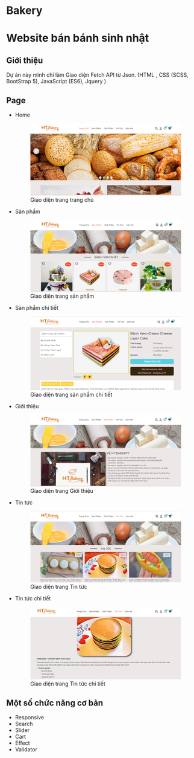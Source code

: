 # Bakery
<h1>Website bán bánh sinh nhật</h1>

<h2>Giới thiệu</h2>

<p>Dự án này mình chỉ làm Giao diện Fetch API từ Json. (HTML , CSS (SCSS, BootStrap 5), JavaScript (ES6), Jquery )</p>

<h2>Page</h2>

<ul>
    <li>
        <p>Home</p>
        <figure>
            <img src="./image/homepage.png" alt="Trang Chủ"/>
            <figcaption>Giao diện trang trang chủ</figcaption>
        </figure>
    </li>
    <li>
     <p>Sản phẩm</p>
        <figure>
            <img src="./image/productpage.png" alt="Sản phẩm"/>
            <figcaption>Giao diện trang sản phẩm</figcaption>
        </figure>
    </li>
  <li>
     <p>Sản phẩm chi tiết</p>
        <figure>
            <img src="./image/productdetailpage.png" alt="Sản phẩm chi tiết"/>
            <figcaption>Giao diện trang sản phẩm chi tiết</figcaption>
        </figure>
    </li>
    <li>
     <p>Giới thiệu</p>
        <figure>
            <img src="./image/aboutuspage.png" alt="Giới thiệu"/>
            <figcaption>Giao diện trang Giới thiệu</figcaption>
        </figure>
    </li>
    <li>
       <p>Tin tức</p>
        <figure>
            <img src="./image/newspage.png" alt="Tin tức"/>
            <figcaption>Giao diện trang Tin tức</figcaption>
        </figure>
    </li>
     <li>
     <p>Tin tức chi tiết</p>
        <figure>
            <img src="./image/newdetailpage.png" alt="Tin tức chi tiết"/>
            <figcaption>Giao diện trang Tin tức chi tiết</figcaption>
        </figure>
    </li>
</ul>

<h2>Một số chức năng cơ bản </h2>

<ul>
    <li>Responsive</li>
    <li>Search</li>
    <li>Slider</li>
    <li>Cart</li>
    <li>Effect</li>
    <li>Validator</li>
</ul>
